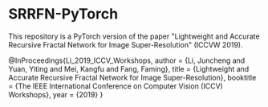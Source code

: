 # SRRFN-PyTorch
This repository is a PyTorch version of the paper "Lightweight and Accurate Recursive Fractal Network for Image Super-Resolution" (ICCVW 2019).


@InProceedings{Li_2019_ICCV_Workshops,
author = {Li, Juncheng and Yuan, Yiting and Mei, Kangfu and Fang, Faming},
title = {Lightweight and Accurate Recursive Fractal Network for Image Super-Resolution},
booktitle = {The IEEE International Conference on Computer Vision (ICCV) Workshops},
year = {2019}
}

